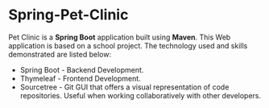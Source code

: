 # Spring-Pet-Clinic

Pet Clinic is a **Spring Boot** application built using **Maven**. This Web application is based on a school project. The technology used and skills demonstrated are listed below:

* Spring Boot - Backend Development.
* Thymeleaf - Frontend Development.
* Sourcetree - Git GUI that offers a visual representation of code repositories. Useful when working collaboratively with other developers.